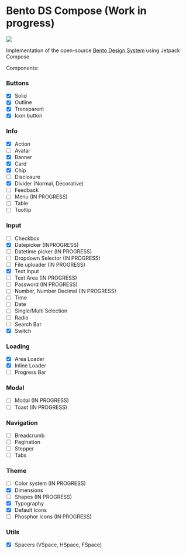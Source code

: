 # Bento DS Compose (Work in progress)

[![](https://jitpack.io/v/Kaizer22/bento-ds-compose.svg)](https://jitpack.io/#Kaizer22/bento-ds-compose)

Implementation of the open-source [Bento Design System](https://www.bento-ds.com/) using Jetpack Compose

Components:

### Buttons
- [x] Solid
- [x] Outline
- [x] Transparent
- [x] Icon button  

### Info
- [x] Action
- [ ] Avatar
- [x] Banner
- [x] Card
- [x] Chip
- [ ] Disclosure
- [x] Divider (Normal, Decorative)
- [ ] Feedback
- [ ] Menu (IN PROGRESS)
- [ ] Table
- [ ] Tooltip

### Input
- [ ] Checkbox
- [x] Datepicker (INPROGRESS)
- [ ] Datetime picker (IN PROGRESS)
- [ ] Dropdown Selector (IN PROGRESS)
- [ ] File uploader (IN PROGRESS)
- [x] Text Input
- [ ] Text Area (IN PROGRESS)
- [ ] Password (IN PROGRESS)
- [ ] Number, Number Decimal (IN PROGRESS)
- [ ] Time
- [ ] Date
- [ ] Single/Multi Selection
- [ ] Radio
- [ ] Search Bar
- [x] Switch

### Loading
- [x] Area Loader
- [x] Inline Loader
- [ ] Progress Bar
### Modal
- [ ] Modal (IN PROGRESS)
- [ ] Toast (IN PROGRESS)
### Navigation
- [ ] Breadcrumb
- [ ] Pagination
- [ ] Stepper
- [ ] Tabs
### Theme
 - [ ] Color system (IN PROGRESS)
 - [x] Dimensions
 - [ ] Shapes (IN PROGRESS)
 - [x] Typography
 - [x] Default Icons
 - [ ] Phosphor Icons (IN PROGRESS)
### Utils
- [x] Spacers (VSpace, HSpace, FSpace)

